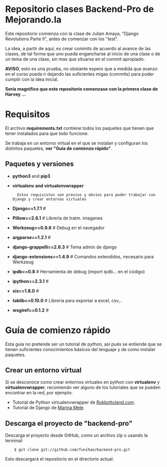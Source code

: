Repositorio clases Backend-Pro de Mejorando.la
==============================================

Este repositorio comienza con la clase de Julian Amaya, "Django Revolutions Parte II", antes de comenzar con los "test".

La idea, a partir de aquí, es crear commits de acuerdo al avance de las clases, de tal forma que uno pueda engancharse al inicio de una clase o de un tema de una clase, sin mas que situarse en el commit apropiado.

**AVISO**, esto es una prueba, no obstante espero que a medida que avanzo en el curso pueda ir dejando las suficientes migas (commits) para poder cumplir con la idea inicial.

**Sería magnifico que este repositorio comenzase con la primera clase de Harvey ...**


Requisitos
==========

El archivo **requirements.txt** contiene todos los paquetes que tienen que tener instalados para que todo funcione.

Se trabaja en un entorno virtual en el que se instalan y configuran los distintos paquetes, **ver "Guía de comienzo rápido"**.


Paquetes y versiones
--------------------

- **python3** and **pip3**
- **virtualenv and virtualenvwrapper**

		Estos requisistos son previos y obvios para poder trabajar con Django y crear entornos virtuales
		
- **Django==1.7.1**							#
- **Pillow==2.6.1**							# Librería de tratm. imagenes
- **Werkzeug==0.9.6**						# Debug en el navegador
- **argparse==1.2.1**						#
- **django-grappelli==2.6.3**		# Tema admin de django
- **django-extensions==1.4.9**	# Comandos extendidos, necesario para Werkzeug
- **ipdb==0.8**									# Herramienta de debug (import ipdb... en el código)
- **ipython==2.3.1**						#
- **six==1.8.0**								#
- **tablib==0.10.0**						# Librería para exportar a excel, csv,..
- **wsgiref==0.1.2**						#


Guía de comienzo rápido
=======================

Esta guía no pretende ser un tutorial de python, así pués se entiende que se tienen suficientes conocimientos básicos del lenguaje y de como instalar paquetes.


Crear un entorno virtual
------------------------

Si se desconoce como crear entornos virtuales en python con **virtualenv** y **virtualenvwrapper**, recomiendo ver alguno de los tutoriales que se pueden encontrar en la red, por ejemplo:

- Tutorial de Python virtualenvwrapper de [Rukbottoland.com](http://rukbottoland.com/blog/tutorial-de-python-virtualenvwrapper/).
- Tutorial de Django de [Marina Mele](http://www.marinamele.com/taskbuster-django-tutorial/taskbuster-working-environment-and-start-django-project).


Descarga el proyecto de "backend-pro"
-------------------------------------

Descarga el proyecto desde GitHub, como un archivo zip o  usando la terminal:

		$ git clone git://github.com/funihao/backend-pro.git

Esto descargará el repositorio en el directorio actual.


